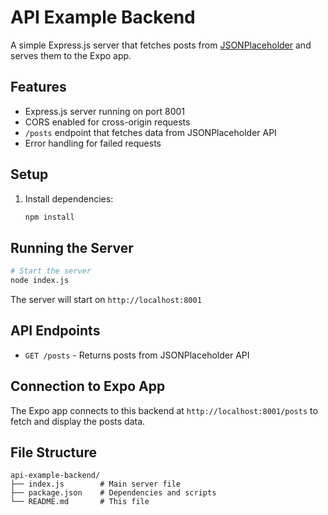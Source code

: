 # API Example Backend

A simple Express.js server that fetches posts from [JSONPlaceholder](https://jsonplaceholder.typicode.com/posts) and serves them to the Expo app.

## Features

- Express.js server running on port 8001
- CORS enabled for cross-origin requests
- `/posts` endpoint that fetches data from JSONPlaceholder API
- Error handling for failed requests

## Setup

1. Install dependencies:
   ```bash
   npm install
   ```

## Running the Server

```bash
# Start the server
node index.js
```

The server will start on `http://localhost:8001`

## API Endpoints

- `GET /posts` - Returns posts from JSONPlaceholder API

## Connection to Expo App

The Expo app connects to this backend at `http://localhost:8001/posts` to fetch and display the posts data.

## File Structure

```
api-example-backend/
├── index.js        # Main server file
├── package.json    # Dependencies and scripts
└── README.md       # This file
``` 
